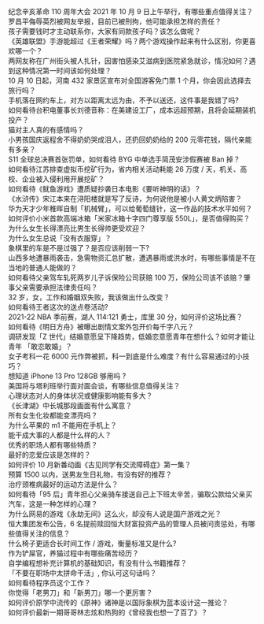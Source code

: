纪念辛亥革命 110 周年大会 2021 年 10 月 9 日上午举行，有哪些重点值得关注？  
罗昌平侮辱英烈被网友举报，目前已被刑拘，他可能承担怎样的责任？  
孩子需要钱时才主动联系你，大家有同款孩子吗？该怎么做呢？  
《英雄联盟》手游能超过《王者荣耀》吗？两个游戏操作起来有什么区别，你更喜欢哪一个？  
两网友称在广州街头被人扎针，因害怕感染艾滋病到医院紧急就诊，情况如何？遇到这种情况第一时间该如何处理？  
10 月 10 日起，河南 432 家景区宣布对全国游客免门票 1 个月，你会因此选择去旅行吗？  
手机落在网约车上，对方以距离太远为由，不予以送还，这件事是我错了吗?  
如何看待台积电董事长刘德音称：在美建设工厂，成本远超预期，且将会延期装机投产？  
猫对主人真的有感情吗？  
小男孩国庆返程舍不得奶奶哭成泪人，还扔回奶奶给的 200 元零花钱，隔代亲能有多亲？  
S11 全球总决赛首张罚单，如何看待 BYG 中单选手简茂安涉假赛被 Ban 掉？  
如何看待江苏排查虚拟币挖矿行为，省内相关活动耗能 26 万度 / 天，机关、高校、企业被入侵利用开展挖矿？  
如何看待《鱿鱼游戏》遭质疑抄袭日本电影《要听神明的话》？  
《水浒传》宋江本来在浔阳楼就是写了反诗，为何说他是被小人黄文炳陷害？  
华为天才少年稚晖自制「机械臂」，可以给葡萄缝针，这一作品的技术水平如何？  
如何评价小米首款高端冰箱「米家冰箱十字四门尊享版 550L」，是否值得购买？  
为什么女生长得漂亮比男生长得帅更受欢迎？  
为什么女生总说「没有衣服穿」？  
象棋里的车是不是过强了？是否应该削弱一下?  
山西多地遭暴雨袭击，急需物资汇总扩散，遭遇暴雨或洪水时，有哪些事情是不在当地的普通人能做的？  
如何看待父亲驾车轧死两岁儿子诉保险公司获赔 100 万，保险公司该不该赔？肇事父亲需要承担法律责任吗？  
32 岁，女，工作和婚姻双失败，我该做出什么改变？  
如何看待王者这次的送点卷活动?  
2021-22 NBA 季前赛，湖人 114:121 勇士，库里 30 分，如何评价这场比赛？  
如何看待《明日方舟》被曝出剧情文案外包开价每千字八元？  
调研发现「Z 世代」结婚意愿呈下降趋势，低婚恋意愿青年在想什么？如何才能让青年 「敢恋敢婚」？  
女子考科一花 6000 元作弊被抓，科一到底是什么难度？有什么容易通过的小技巧？  
想知道 iPhone 13 Pro 128GB 够用吗 ?  
美国将与塔利班举行面对面会谈，有哪些信息值得关注？  
心理状态对人的身体状况或健康影响能有多大？  
《长津湖》中长城那段画面有什么寓意？  
所有女生化妆都能变漂亮吗？  
为什么苹果的 m1 不能用在手机上？  
能干成大事的人都是什么样的人？  
优秀的职场人都有哪些特质？  
最好的恋爱应该是怎样的？  
如何评价 10 月新番动画《古见同学有交流障碍症》第一集？  
预算 1500 以内，送男友生日礼物，有没有好的推荐？  
治疗颈椎病最好的运动方法是什么？  
如何看待「95 后」青年担心父亲骑车接送自己上下班太辛苦，骗取公款给父亲买汽车，这是一种怎样的心理？  
为什么网易的游戏《永劫无间》这么火，却没有人说是国产游戏之光？  
恒大集团发布公告，6 名提前赎回恒大财富投资产品的管理人员被问责惩处，有哪些值得关注的信息？  
什么椅子更适合长时间工作 / 游戏，衡量标准又是什么?  
作为铲屎官，养猫过程中有哪些痛苦经历？  
自学编程想补充计算机的基础知识，有没有什么书籍推荐？  
「不要在职场中太拼命干活」, 你认可这句话吗？  
如何看待程序员这个工作？  
你觉得「老男刀」和「新男刀」哪一个更厉害？  
如何评价原学中流传的《原神》诸神是以国际象棋为蓝本设计这一推论？  
如何评价最新一期哥哥林志炫和热狗的《曾经我也想一了百了》？  
